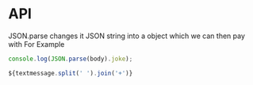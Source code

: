 # API

JSON.parse changes it JSON string into a object which we can then pay with
For Example
``` JavaScript
console.log(JSON.parse(body).joke);
```

``` JavaScript
${textmessage.split(' ').join('+')}
```
